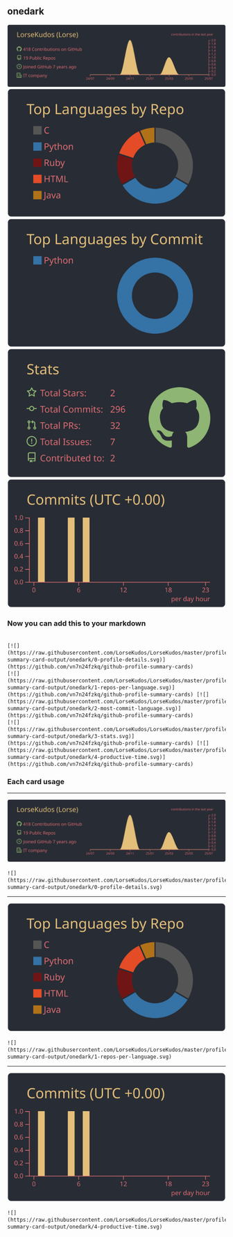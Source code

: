## onedark

[![](./0-profile-details.svg)](https://github.com/vn7n24fzkq/github-profile-summary-cards)
[![](./1-repos-per-language.svg)](https://github.com/vn7n24fzkq/github-profile-summary-cards) [![](./2-most-commit-language.svg)](https://github.com/vn7n24fzkq/github-profile-summary-cards)
[![](./3-stats.svg)](https://github.com/vn7n24fzkq/github-profile-summary-cards) [![](./4-productive-time.svg)](https://github.com/vn7n24fzkq/github-profile-summary-cards)
### Now you can add this to your markdown
```

[![](https://raw.githubusercontent.com/LorseKudos/LorseKudos/master/profile-summary-card-output/onedark/0-profile-details.svg)](https://github.com/vn7n24fzkq/github-profile-summary-cards)
[![](https://raw.githubusercontent.com/LorseKudos/LorseKudos/master/profile-summary-card-output/onedark/1-repos-per-language.svg)](https://github.com/vn7n24fzkq/github-profile-summary-cards) [![](https://raw.githubusercontent.com/LorseKudos/LorseKudos/master/profile-summary-card-output/onedark/2-most-commit-language.svg)](https://github.com/vn7n24fzkq/github-profile-summary-cards)
[![](https://raw.githubusercontent.com/LorseKudos/LorseKudos/master/profile-summary-card-output/onedark/3-stats.svg)](https://github.com/vn7n24fzkq/github-profile-summary-cards) [![](https://raw.githubusercontent.com/LorseKudos/LorseKudos/master/profile-summary-card-output/onedark/4-productive-time.svg)](https://github.com/vn7n24fzkq/github-profile-summary-cards)

```

### Each card usage
---

![](./0-profile-details.svg)

```
![](https://raw.githubusercontent.com/LorseKudos/LorseKudos/master/profile-summary-card-output/onedark/0-profile-details.svg)
```

    

---

![](./1-repos-per-language.svg)

```
![](https://raw.githubusercontent.com/LorseKudos/LorseKudos/master/profile-summary-card-output/onedark/1-repos-per-language.svg)
```

    

---

![](./4-productive-time.svg)

```
![](https://raw.githubusercontent.com/LorseKudos/LorseKudos/master/profile-summary-card-output/onedark/4-productive-time.svg)
```

    
